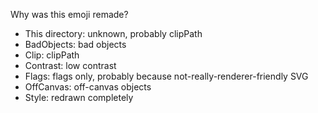 Why was this emoji remade?
* This directory: unknown, probably clipPath
* BadObjects: bad objects
* Clip: clipPath
* Contrast: low contrast
* Flags: flags only, probably because not-really-renderer-friendly SVG
* OffCanvas: off-canvas objects
* Style: redrawn completely